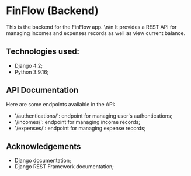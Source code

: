 # FinFlow (Backend)
This is the backend for the FinFlow app. \n\n
It provides a REST API for managing incomes and expenses records as well as view current balance.

## Technologies used:
- Django 4.2;
- Python 3.9.16;

## API Documentation
Here are some endpoints available in the API:
- '/authentications/': endpoint for managing user's authentications;
- '/incomes/': endpoint for managing income records;
- '/expenses/': endpoint for managing expense records;

## Acknowledgements
- Django documentation;
- Django REST Framework documentation;
